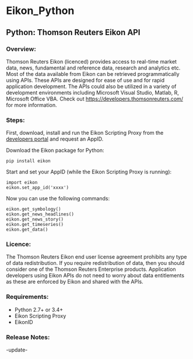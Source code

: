 # Eikon_Python
## Python: Thomson Reuters Eikon API


### Overview:
Thomson Reuters Eikon (licenced) provides access to real-time market data, news, fundamental and reference data, research and analytics etc. Most of the data available from Eikon can be retrieved programmatically using APIs. These APIs are designed for ease of use and for rapid application development. The APIs could also be utilized in a variety of development environments including Microsoft Visual Studio, Matlab, R, Microsoft Office VBA. Check out https://developers.thomsonreuters.com/ for more information.

### Steps:

First, download, install and run the Eikon Scripting Proxy from the [developers portal](https://developers.thomsonreuters.com/) and request an AppID.

Download the Eikon package for Python:
```
pip install eikon
```

Start and set your AppID (while the Eikon Scripting Proxy is running):
```
import eikon
eikon.set_app_id('xxxx')
```

Now you can use the following commands:
```
eikon.get_symbology()
eikon.get_news_headlines()
eikon.get_news_story()
eikon.get_timeseries()
eikon.get_data()
```

### Licence:
The Thomson Reuters Eikon end user license agreement prohibits any type of data redistribution. If you require redistribution of data, then you should consider one of the Thomson Reuters Enterprise products. Application developers using Eikon APIs do not need to worry about data entitlements as these are enforced by Eikon and shared with the APIs. 


### Requirements:
- Python 2.7+ or 3.4+
- Eikon Scripting Proxy
- EikonID



### Release Notes:
-update-
